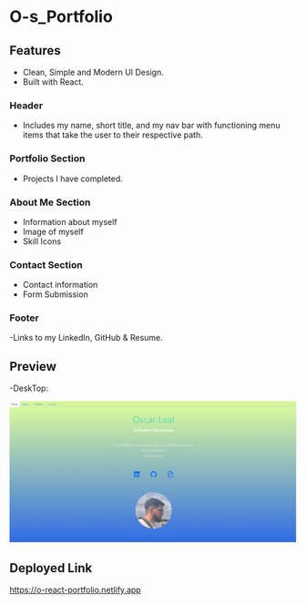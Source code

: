 # O-s_Portfolio

## Features

- Clean, Simple and Modern UI Design.
- Built with React.

### Header

- Includes my name, short title, and my nav bar with functioning menu items that take the user to their respective path.

### Portfolio Section

- Projects I have completed.

### About Me Section

- Information about myself
- Image of myself
- Skill Icons

### Contact Section

- Contact information
- Form Submission

### Footer

-Links to my LinkedIn, GitHub & Resume.

## Preview

-DeskTop:

![](./public/Portfolio%20Home.png)

## Deployed Link

https://o-react-portfolio.netlify.app
